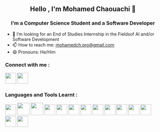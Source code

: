 ## <p align="center">  Hello , I'm **Mohamed Chaouachi** 👋 </p>
### <p align="center">I'm a Computer Science Student and a Software Developer</p>

- 🔭 I’m looking for an End of Studies Internship in the Fieldsof AI and/or Software Development
- 📫 How to reach me: mohamedch.pro@gmail.com
- 😄 Pronouns: He/Him
###  Connect with me :
<a href="https://www.linkedin.com/in/mohamed-chaouachi-86aa3b225/" target=”_blank” ><img src="https://upload.wikimedia.org/wikipedia/commons/thumb/c/ca/LinkedIn_logo_initials.png/640px-LinkedIn_logo_initials.png"  width="35" height="35"></a>
<a href="https://www.facebook.com/mohamed.chaouachi.9047" target=”_blank” ><img src="https://upload.wikimedia.org/wikipedia/commons/thumb/0/05/Facebook_Logo_%282019%29.png/768px-Facebook_Logo_%282019%29.png"  width="35" height="35"></a>
###  Languages and Tools Learnt :
<img src="https://upload.wikimedia.org/wikipedia/commons/thumb/1/18/C_Programming_Language.svg/695px-C_Programming_Language.svg.png"  width="35" height="35"> <img src="https://brandslogos.com/wp-content/uploads/images/large/java-logo-1.png"  width="40" height="40"> <img src="https://upload.wikimedia.org/wikipedia/commons/thumb/1/1f/Python_logo_01.svg/640px-Python_logo_01.svg.png"  width="40" height="40"> 
<img src="https://upload.wikimedia.org/wikipedia/commons/thumb/7/7e/Dart-logo.png/800px-Dart-logo.png"  width="35" height="35"> <img src="https://www.seekpng.com/png/full/141-1415372_css3-icon-png.png"  width="35" height="35"> <img src="https://cdn-icons-png.flaticon.com/512/732/732212.png"  width="35" height="35"> <img src="https://upload.wikimedia.org/wikipedia/commons/thumb/9/99/Unofficial_JavaScript_logo_2.svg/1024px-Unofficial_JavaScript_logo_2.svg.png"  width="35" height="35"> <img src="https://upload.wikimedia.org/wikipedia/commons/b/be/Adobe_Photoshop_CS6_icon.png"  width="35" height="35"> <img src="https://w7.pngwing.com/pngs/956/695/png-transparent-mongodb-original-wordmark-logo-icon-thumbnail.png"  width="35" height="35"> <img src="https://upload.wikimedia.org/wikipedia/commons/thumb/d/d9/Node.js_logo.svg/2560px-Node.js_logo.svg.png"  width="35" height="35">  <img src="https://miro.medium.com/v2/resize:fit:1400/1*TTM5AleQfFJ-mItttJROdg.jpeg"  width="35" height="35"> <img src="https://cdn1.iconfinder.com/data/icons/programing-development-8/24/react_logo-512.png"  width="35" height="35"> <img src="https://upload.wikimedia.org/wikipedia/commons/thumb/f/fb/Adobe_Illustrator_CC_icon.svg/2101px-Adobe_Illustrator_CC_icon.svg.png"  width="35" height="35"> <img src="https://encrypted-tbn0.gstatic.com/images?q=tbn:ANd9GcQgsYkEDsq8LBlwJwc6gxE3yQxGnGf8lqk2bu6OnC85oGdULulAAXJXvnViYnA1EUOyQSs&usqp=CAU"  width="35" height="35">
